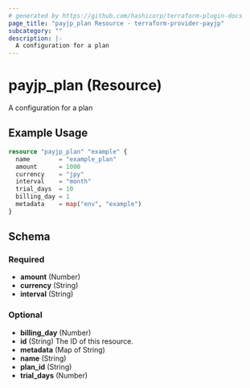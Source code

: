 ```yaml
---
# generated by https://github.com/hashicorp/terraform-plugin-docs
page_title: "payjp_plan Resource - terraform-provider-payjp"
subcategory: ""
description: |-
  A configuration for a plan
---
```


# payjp_plan (Resource)

A configuration for a plan

## Example Usage

```terraform
resource "payjp_plan" "example" {
  name        = "example_plan"
  amount      = 1000
  currency    = "jpy"
  interval    = "month"
  trial_days  = 10
  billing_day = 1
  metadata    = map("env", "example")
}
```

<!-- schema generated by tfplugindocs -->
## Schema

### Required

- **amount** (Number)
- **currency** (String)
- **interval** (String)

### Optional

- **billing_day** (Number)
- **id** (String) The ID of this resource.
- **metadata** (Map of String)
- **name** (String)
- **plan_id** (String)
- **trial_days** (Number)


